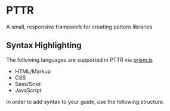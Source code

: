 PTTR
====

A small, responsive framework for creating pattern libraries

## Syntax Highlighting

The following languages are supported in PTTR via [prism.js]()

* HTML/Markup
* CSS
* Sass/Scss
* JavaScript

In order to add syntax to your guide, use the following structure.
